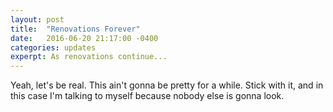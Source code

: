 ```yaml
---
layout: post
title:  "Renovations Forever"
date:   2016-06-20 21:17:00 -0400
categories: updates
experpt: As renovations continue...
---
```


Yeah, let's be real.  This ain't gonna be pretty for a while.  Stick with it, and in this case I'm talking to myself because nobody else is gonna look.